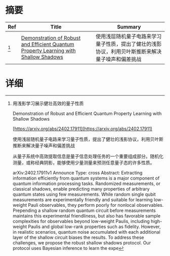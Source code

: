 # 摘要

| Ref | Title | Summary |
| --- | --- | --- |
| [^1] | [Demonstration of Robust and Efficient Quantum Property Learning with Shallow Shadows](https://arxiv.org/abs/2402.17911) | 使用浅层随机量子电路来学习量子性质，提出了健壮的浅影协议，利用贝叶斯推断来解决量子噪声和偏差挑战 |

# 详细

[^1]: 用浅影学习展示健壮高效的量子性质

    Demonstration of Robust and Efficient Quantum Property Learning with Shallow Shadows

    [https://arxiv.org/abs/2402.17911](https://arxiv.org/abs/2402.17911)

    使用浅层随机量子电路来学习量子性质，提出了健壮的浅影协议，利用贝叶斯推断来解决量子噪声和偏差挑战

    

    从量子系统中高效提取信息是量子信息处理任务的一个重要组成部分。随机化测量，或称经典阴影，能够使用少量测量来预测任意量子态的许多性质。

    arXiv:2402.17911v1 Announce Type: cross  Abstract: Extracting information efficiently from quantum systems is a major component of quantum information processing tasks. Randomized measurements, or classical shadows, enable predicting many properties of arbitrary quantum states using few measurements. While random single qubit measurements are experimentally friendly and suitable for learning low-weight Pauli observables, they perform poorly for nonlocal observables. Prepending a shallow random quantum circuit before measurements maintains this experimental friendliness, but also has favorable sample complexities for observables beyond low-weight Paulis, including high-weight Paulis and global low-rank properties such as fidelity. However, in realistic scenarios, quantum noise accumulated with each additional layer of the shallow circuit biases the results. To address these challenges, we propose the robust shallow shadows protocol. Our protocol uses Bayesian inference to learn the expe
    

